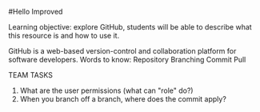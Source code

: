 #Hello Improved

Learning objective: explore GitHub, students will be able to describe what this resource is and how to use it.

GitHub is a web-based version-control and collaboration platform for software developers.
Words to know:
Repository
Branching
Commit
Pull

TEAM TASKS
1) What are the user permissions (what can "role" do?)
2) When you branch off a branch, where does the commit apply?
